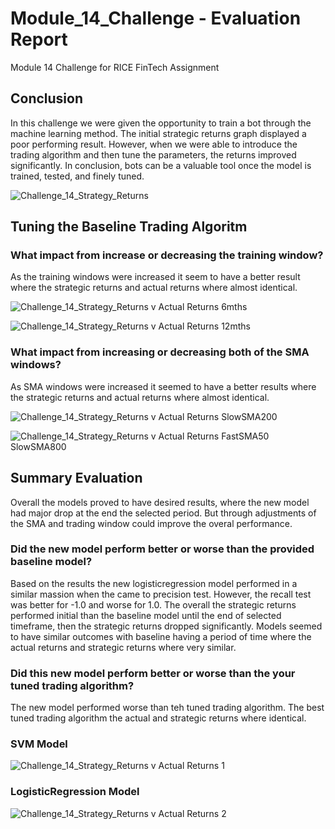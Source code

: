# Module_14_Challenge - Evaluation Report
Module 14 Challenge for RICE FinTech Assignment

## Conclusion

In this challenge we were given the opportunity to train a bot through the machine learning method. The initial strategic returns graph displayed a poor performing result. However, when we were able to introduce the trading algorithm and then tune the parameters, the returns improved significantly. In conclusion, bots can be a valuable tool once the model is trained, tested, and finely tuned. 

![Challenge_14_Strategy_Returns](https://github.com/apeontherun/Module_14_Challenge/assets/28538519/6e230ae5-edae-4ad6-8910-564e81104129)


## Tuning the Baseline Trading Algoritm

### What impact from increase or decreasing the training window?

As the training windows were increased it seem to have a better result where the strategic returns and actual returns where almost identical.

![Challenge_14_Strategy_Returns v Actual Returns 6mths](https://github.com/apeontherun/Module_14_Challenge/assets/28538519/1ffeb07c-2672-4bcf-97a9-92368b5691aa)

![Challenge_14_Strategy_Returns v Actual Returns 12mths](https://github.com/apeontherun/Module_14_Challenge/assets/28538519/8dc81a7e-6ffd-4a14-b96c-59d1c6e43295)


### What impact from increasing or decreasing both of the SMA windows?

As SMA windows were increased it seemed to have a better results where the strategic returns and actual returns where almost identical.

![Challenge_14_Strategy_Returns v Actual Returns SlowSMA200](https://github.com/apeontherun/Module_14_Challenge/assets/28538519/589ceee3-2e24-4bcc-83dc-e9f582438217)

![Challenge_14_Strategy_Returns v Actual Returns FastSMA50 SlowSMA800](https://github.com/apeontherun/Module_14_Challenge/assets/28538519/b1d91721-5c52-4b82-8c46-dcf5e35e73ec)

## Summary Evaluation

Overall the models proved to have desired results, where the new model had major drop at the end the selected period.  But through adjustments of the SMA and trading window could improve the overal performance.

### Did the new model perform better or worse than the provided baseline model?

Based on the results the new logisticregression model performed in a similar massion when the came to precision test. However, the recall test was better for -1.0 and worse for 1.0.  The overall the strategic returns performed initial than the baseline model until the end of selected timeframe, then the strategic returns dropped significantly. Models seemed to have similar outcomes with baseline having a period of time where the actual returns and strategic returns where very similar.  

### Did this new model perform better or worse than the your tuned trading algorithm?

The new model performed worse than teh tuned trading algorithm.  The best tuned trading algorithm the actual and strategic returns where identical.  

### SVM Model
![Challenge_14_Strategy_Returns v Actual Returns 1](https://github.com/apeontherun/Module_14_Challenge/assets/28538519/f7d5bdaa-84b1-4fd0-a68a-b91991cabbb9)

### LogisticRegression Model
![Challenge_14_Strategy_Returns v Actual Returns 2](https://github.com/apeontherun/Module_14_Challenge/assets/28538519/ce72405f-8e09-4d9b-be14-2d68a76a587e)
